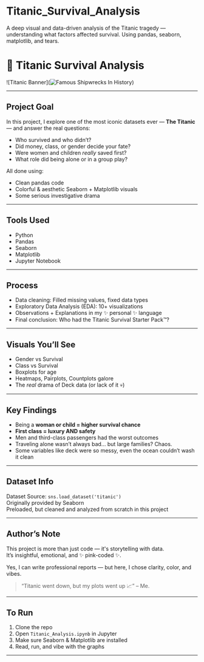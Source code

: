 # Titanic_Survival_Analysis
A deep visual and data-driven analysis of the Titanic tragedy — understanding what factors affected survival. Using pandas, seaborn, matplotlib, and tears.

# 🚢 Titanic Survival Analysis

![Titanic Banner](![Famous Shipwrecks In History](https://github.com/user-attachments/assets/4b88863c-d814-4f57-9b73-fbf3a64253d2))

---

## Project Goal

In this project, I explore one of the most iconic datasets ever — **The Titanic** — and answer the real questions:

- Who survived and who didn’t?
- Did money, class, or gender decide your fate?
- Were women and children *really* saved first?
- What role did being alone or in a group play?

All done using:
- Clean pandas code
- Colorful & aesthetic Seaborn + Matplotlib visuals
- Some serious investigative drama

---

## Tools Used

- Python 
- Pandas  
- Seaborn   
- Matplotlib   
- Jupyter Notebook 

---

## Process

- Data cleaning: Filled missing values, fixed data types  
- Exploratory Data Analysis (EDA): 10+ visualizations  
- Observations + Explanations in my ✨ personal ✨ language  
- Final conclusion: Who had the Titanic Survival Starter Pack™?

---

## Visuals You’ll See

- Gender vs Survival  
- Class vs Survival  
- Boxplots for age  
- Heatmaps, Pairplots, Countplots galore  
- The *real* drama of Deck data (or lack of it 💀)

---

## Key Findings

- Being a **woman or child = higher survival chance**
- **First class = luxury AND safety**
- Men and third-class passengers had the worst outcomes  
- Traveling alone wasn’t always bad... but large families? Chaos.
- Some variables like deck were so messy, even the ocean couldn’t wash it clean

---

## Dataset Info

Dataset Source: `sns.load_dataset('titanic')`  
Originally provided by Seaborn  
Preloaded, but cleaned and analyzed from scratch in this project

---

## Author’s Note

This project is more than just code — it's storytelling with data.  
It’s insightful, emotional, and ✨ pink-coded ✨.

Yes, I can write professional reports — but here, I chose clarity, color, and vibes.

> “Titanic went down, but my plots went up 📈” – Me.

---

## To Run

1. Clone the repo  
2. Open `Titanic_Analysis.ipynb` in Jupyter  
3. Make sure Seaborn & Matplotlib are installed  
4. Read, run, and vibe with the graphs 

---


